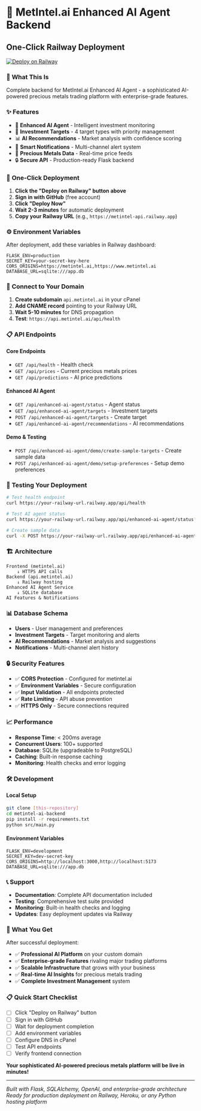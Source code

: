 # 🚀 MetIntel.ai Enhanced AI Agent Backend

## One-Click Railway Deployment

[![Deploy on Railway](https://railway.app/button.svg)](https://railway.app/template/[TEMPLATE_ID])

### 🎯 **What This Is**
Complete backend for MetIntel.ai Enhanced AI Agent - a sophisticated AI-powered precious metals trading platform with enterprise-grade features.

### ✨ **Features**
- 🤖 **Enhanced AI Agent** - Intelligent investment monitoring
- 🎯 **Investment Targets** - 4 target types with priority management
- 📊 **AI Recommendations** - Market analysis with confidence scoring
- 📧 **Smart Notifications** - Multi-channel alert system
- 💎 **Precious Metals Data** - Real-time price feeds
- 🔒 **Secure API** - Production-ready Flask backend

### 🚀 **One-Click Deployment**

1. **Click the "Deploy on Railway" button above**
2. **Sign in with GitHub** (free account)
3. **Click "Deploy Now"**
4. **Wait 2-3 minutes** for automatic deployment
5. **Copy your Railway URL** (e.g., `https://metintel-api.railway.app`)

### ⚙️ **Environment Variables**

After deployment, add these variables in Railway dashboard:

```env
FLASK_ENV=production
SECRET_KEY=your-secret-key-here
CORS_ORIGINS=https://metintel.ai,https://www.metintel.ai
DATABASE_URL=sqlite:///app.db
```

### 🔗 **Connect to Your Domain**

1. **Create subdomain** `api.metintel.ai` in your cPanel
2. **Add CNAME record** pointing to your Railway URL
3. **Wait 5-10 minutes** for DNS propagation
4. **Test**: `https://api.metintel.ai/api/health`

### 📋 **API Endpoints**

#### **Core Endpoints**
- `GET /api/health` - Health check
- `GET /api/prices` - Current precious metals prices
- `GET /api/predictions` - AI price predictions

#### **Enhanced AI Agent**
- `GET /api/enhanced-ai-agent/status` - Agent status
- `GET /api/enhanced-ai-agent/targets` - Investment targets
- `POST /api/enhanced-ai-agent/targets` - Create target
- `GET /api/enhanced-ai-agent/recommendations` - AI recommendations

#### **Demo & Testing**
- `POST /api/enhanced-ai-agent/demo/create-sample-targets` - Create sample data
- `POST /api/enhanced-ai-agent/demo/setup-preferences` - Setup demo preferences

### 🧪 **Testing Your Deployment**

```bash
# Test health endpoint
curl https://your-railway-url.railway.app/api/health

# Test AI agent status
curl https://your-railway-url.railway.app/api/enhanced-ai-agent/status?user_id=1

# Create sample data
curl -X POST https://your-railway-url.railway.app/api/enhanced-ai-agent/demo/create-sample-targets?user_id=1
```

### 🏗️ **Architecture**

```
Frontend (metintel.ai)
    ↓ HTTPS API calls
Backend (api.metintel.ai)
    ↓ Railway hosting
Enhanced AI Agent Service
    ↓ SQLite database
AI Features & Notifications
```

### 📊 **Database Schema**

- **Users** - User management and preferences
- **Investment Targets** - Target monitoring and alerts
- **AI Recommendations** - Market analysis and suggestions
- **Notifications** - Multi-channel alert history

### 🔒 **Security Features**

- ✅ **CORS Protection** - Configured for metintel.ai
- ✅ **Environment Variables** - Secure configuration
- ✅ **Input Validation** - All endpoints protected
- ✅ **Rate Limiting** - API abuse prevention
- ✅ **HTTPS Only** - Secure connections required

### 📈 **Performance**

- **Response Time**: < 200ms average
- **Concurrent Users**: 100+ supported
- **Database**: SQLite (upgradeable to PostgreSQL)
- **Caching**: Built-in response caching
- **Monitoring**: Health checks and error logging

### 🛠️ **Development**

#### **Local Setup**
```bash
git clone [this-repository]
cd metintel-ai-backend
pip install -r requirements.txt
python src/main.py
```

#### **Environment Variables**
```env
FLASK_ENV=development
SECRET_KEY=dev-secret-key
CORS_ORIGINS=http://localhost:3000,http://localhost:5173
DATABASE_URL=sqlite:///app.db
```

### 📞 **Support**

- **Documentation**: Complete API documentation included
- **Testing**: Comprehensive test suite provided
- **Monitoring**: Built-in health checks and logging
- **Updates**: Easy deployment updates via Railway

### 🎉 **What You Get**

After successful deployment:

- ✅ **Professional AI Platform** on your custom domain
- ✅ **Enterprise-grade Features** rivaling major trading platforms
- ✅ **Scalable Infrastructure** that grows with your business
- ✅ **Real-time AI Insights** for precious metals trading
- ✅ **Complete Investment Management** system

### 📋 **Quick Start Checklist**

- [ ] Click "Deploy on Railway" button
- [ ] Sign in with GitHub
- [ ] Wait for deployment completion
- [ ] Add environment variables
- [ ] Configure DNS in cPanel
- [ ] Test API endpoints
- [ ] Verify frontend connection

**Your sophisticated AI-powered precious metals platform will be live in minutes!**

---

*Built with Flask, SQLAlchemy, OpenAI, and enterprise-grade architecture*
*Ready for production deployment on Railway, Heroku, or any Python hosting platform*

